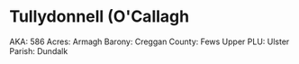 # Tullydonnell (O'Callagh

AKA: 586
Acres: Armagh
Barony: Creggan
County: Fews Upper
PLU: Ulster
Parish: Dundalk